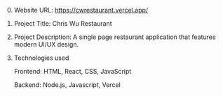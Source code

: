 0. Website URL: https://cwrestaurant.vercel.app/

1. Project Title: Chris Wu Restaurant

2. Project Description: A single page restaurant application that features modern UI/UX design.

3. Technologies used

   Frontend: HTML, React, CSS, JavaScript

   Backend: Node.js, Javascript, Vercel


